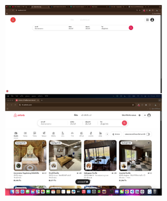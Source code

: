 <div align="center">
       <img src="public/now.png" /> 
       <img src="public/original.png" /> 
</div>